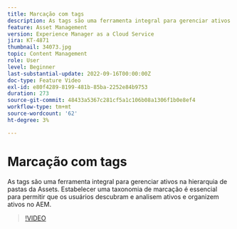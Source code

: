 ```yaml
---
title: Marcação com tags
description: As tags são uma ferramenta integral para gerenciar ativos na hierarquia de pastas da Assets. Estabelecer uma taxonomia de marcação é essencial para permitir que os usuários descubram e analisem ativos e organizem ativos no AEM.
feature: Asset Management
version: Experience Manager as a Cloud Service
jira: KT-4871
thumbnail: 34073.jpg
topic: Content Management
role: User
level: Beginner
last-substantial-update: 2022-09-16T00:00:00Z
doc-type: Feature Video
exl-id: e80f4289-8199-481b-85ba-2252e84b9753
duration: 273
source-git-commit: 48433a5367c281cf5a1c106b08a1306f1b0e8ef4
workflow-type: tm+mt
source-wordcount: '62'
ht-degree: 3%

---
```


# Marcação com tags

As tags são uma ferramenta integral para gerenciar ativos na hierarquia de pastas da Assets. Estabelecer uma taxonomia de marcação é essencial para permitir que os usuários descubram e analisem ativos e organizem ativos no AEM.

>[!VIDEO](https://video.tv.adobe.com/v/37315?quality=12&learn=on&captions=por_br)
